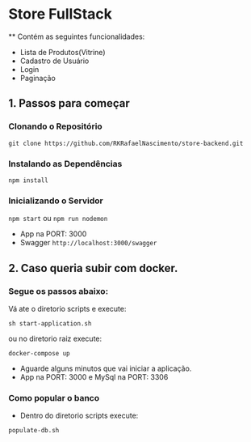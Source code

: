 # Store FullStack

\*\* Contém as seguintes funcionalidades:

- Lista de Produtos(Vitrine)
- Cadastro de Usuário
- Login
- Paginação

## 1. Passos para começar

### Clonando o Repositório

`git clone https://github.com/RKRafaelNascimento/store-backend.git`

### Instalando as Dependências

`npm install`

### Inicializando o Servidor

`npm start` ou `npm run nodemon`

- App na PORT: 3000
- Swagger `http://localhost:3000/swagger`

## 2. Caso queria subir com docker.

### Segue os passos abaixo:

Vá ate o diretorio scripts e execute:

`sh start-application.sh`

ou no diretorio raiz execute:

`docker-compose up`

- Aguarde alguns minutos que vai iniciar a aplicação.
- App na PORT: 3000 e MySql na PORT: 3306

### Como popular o banco

- Dentro do diretorio scripts execute:

`populate-db.sh`
